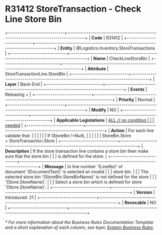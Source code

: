 ﻿---
erp.type: business-rule
erp.entity: Logistics.Inventory.StoreTransactions
---

# R31412 StoreTransaction - Check Line Store Bin
+-----------------------------+---------------------------------------------------------------------------------------+
| **Code**                    | R31412                                                                                |
+-----------------------------+---------------------------------------------------------------------------------------+
| **Entity**                  | @Logistics.Inventory.StoreTransactions                                                |
+-----------------------------+---------------------------------------------------------------------------------------+
| **Name**                    | CheckLineStoreBin                                                                     |
+-----------------------------+---------------------------------------------------------------------------------------+
| **Attribute**               | StoreTransactionLine.StoreBin                                                         |
+-----------------------------+---------------------------------------------------------------------------------------+
| **Layer**                   | Back-End                                                                              |
+-----------------------------+---------------------------------------------------------------------------------------+
| **Events**                  | Releasing +                                                                           |
+-----------------------------+---------------------------------------------------------------------------------------+
| **Priority**                | Normal                                                                                |
+-----------------------------+---------------------------------------------------------------------------------------+
| **Modify**                  | NO                                                                                    |
+-----------------------------+---------------------------------------------------------------------------------------+
| **Applicable Legislations** | [ALL // no condition                                                                  |
|                             | needed](xref:applicable-legislations)                                                 |
+-----------------------------+---------------------------------------------------------------------------------------+
| **Action**                  | For each line validate that:                                                          |
|                             |                                                                                       |
|                             | If (StoreBin !=Null),                                                                 |
|                             |                                                                                       |
|                             | StoreBin.Store = StoreTransaction.Store                                               |
+-----------------------------+---------------------------------------------------------------------------------------+
| **Description**             | If the store transaction line contains a store bin thеn make sure that the store bin  |
|                             | is defined for the store.                                                             |
+-----------------------------+---------------------------------------------------------------------------------------+
| **Message**                 | In line number \'{LineNo}\' of document \'{DocumentText}\' is selected an invalid     |
|                             | store bin.                                                                            |
|                             | The selected store bin \'{StoreBin.StoreBinName}\' is not defined for the store       |
|                             | \'{Store.StoreName}\'.                                                                |
|                             | Select a store bin which is defined for store \'{Store.StoreName}\'.                  |
+-----------------------------+---------------------------------------------------------------------------------------+
| **Version**                 | Introduced: 21                                                                        |
+-----------------------------+---------------------------------------------------------------------------------------+
| **Revocable**               | NO                                                                                    |
+-----------------------------+---------------------------------------------------------------------------------------+

*\* For more information about the Business Rules Documentation Template and a short explanation of each column, see
topic [System Business Rules](../templates/template-description-system-business-rules.md).*

